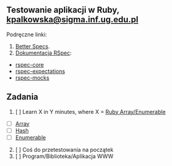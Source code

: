 ## Testowanie aplikacji w Ruby, kpalkowska@sigma.inf.ug.edu.pl


Podręczne linki:

1. [Better Specs](http://betterspecs.org/).
1. [Dokumentacja RSpec](http://rspec.info/):
  - [rspec-core](https://github.com/rspec/rspec-core)
  - [rspec-expectations](https://github.com/rspec/rspec-expectations)
  - [rspec-mocks](https://github.com/rspec/rspec-mocks)


## Zadania

1. [ ] Learn X in Y minutes, where X = [Ruby Array/Enumerable](/)
  - [ ] [Array](ruby.md#tablice)
  - [ ] [Hash](ruby.md#hashe)
  - [ ] [Enumerable](ruby.md#enumenable)
2. [ ] Coś do przetestowania na początek
3. [ ] Program/Biblioteka/Aplikacja WWW
